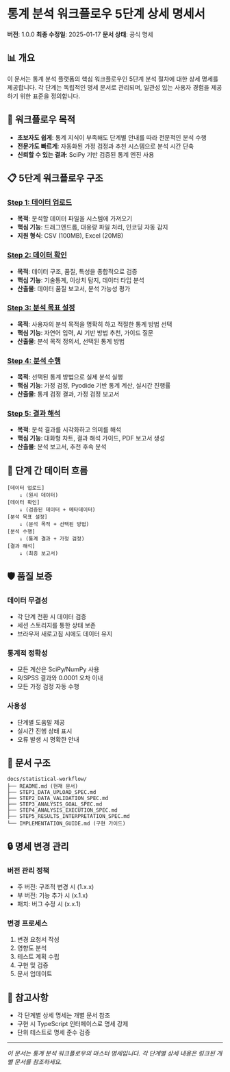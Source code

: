 # 통계 분석 워크플로우 5단계 상세 명세서

**버전**: 1.0.0
**최종 수정일**: 2025-01-17
**문서 상태**: 공식 명세

## 📊 개요

이 문서는 통계 분석 플랫폼의 핵심 워크플로우인 5단계 분석 절차에 대한 상세 명세를 제공합니다.
각 단계는 독립적인 명세 문서로 관리되며, 일관성 있는 사용자 경험을 제공하기 위한 표준을 정의합니다.

## 🎯 워크플로우 목적

- **초보자도 쉽게**: 통계 지식이 부족해도 단계별 안내를 따라 전문적인 분석 수행
- **전문가도 빠르게**: 자동화된 가정 검정과 추천 시스템으로 분석 시간 단축
- **신뢰할 수 있는 결과**: SciPy 기반 검증된 통계 엔진 사용

## 📋 5단계 워크플로우 구조

### [Step 1: 데이터 업로드](./STEP1_DATA_UPLOAD_SPEC.md)
- **목적**: 분석할 데이터 파일을 시스템에 가져오기
- **핵심 기능**: 드래그앤드롭, 대용량 파일 처리, 인코딩 자동 감지
- **지원 형식**: CSV (100MB), Excel (20MB)

### [Step 2: 데이터 확인](./STEP2_DATA_VALIDATION_SPEC.md)
- **목적**: 데이터 구조, 품질, 특성을 종합적으로 검증
- **핵심 기능**: 기술통계, 이상치 탐지, 데이터 타입 분석
- **산출물**: 데이터 품질 보고서, 분석 가능성 평가

### [Step 3: 분석 목표 설정](./STEP3_ANALYSIS_GOAL_SPEC.md)
- **목적**: 사용자의 분석 목적을 명확히 하고 적절한 통계 방법 선택
- **핵심 기능**: 자연어 입력, AI 기반 방법 추천, 가이드 질문
- **산출물**: 분석 목적 정의서, 선택된 통계 방법

### [Step 4: 분석 수행](./STEP4_ANALYSIS_EXECUTION_SPEC.md)
- **목적**: 선택된 통계 방법으로 실제 분석 실행
- **핵심 기능**: 가정 검정, Pyodide 기반 통계 계산, 실시간 진행률
- **산출물**: 통계 검정 결과, 가정 검정 보고서

### [Step 5: 결과 해석](./STEP5_RESULTS_INTERPRETATION_SPEC.md)
- **목적**: 분석 결과를 시각화하고 의미를 해석
- **핵심 기능**: 대화형 차트, 결과 해석 가이드, PDF 보고서 생성
- **산출물**: 분석 보고서, 추천 후속 분석

## 🔄 단계 간 데이터 흐름

```
[데이터 업로드]
    ↓ (원시 데이터)
[데이터 확인]
    ↓ (검증된 데이터 + 메타데이터)
[분석 목표 설정]
    ↓ (분석 목적 + 선택된 방법)
[분석 수행]
    ↓ (통계 결과 + 가정 검정)
[결과 해석]
    ↓ (최종 보고서)
```

## 🛡️ 품질 보증

### 데이터 무결성
- 각 단계 전환 시 데이터 검증
- 세션 스토리지를 통한 상태 보존
- 브라우저 새로고침 시에도 데이터 유지

### 통계적 정확성
- 모든 계산은 SciPy/NumPy 사용
- R/SPSS 결과와 0.0001 오차 이내
- 모든 가정 검정 자동 수행

### 사용성
- 단계별 도움말 제공
- 실시간 진행 상태 표시
- 오류 발생 시 명확한 안내

## 📁 문서 구조

```
docs/statistical-workflow/
├── README.md (현재 문서)
├── STEP1_DATA_UPLOAD_SPEC.md
├── STEP2_DATA_VALIDATION_SPEC.md
├── STEP3_ANALYSIS_GOAL_SPEC.md
├── STEP4_ANALYSIS_EXECUTION_SPEC.md
├── STEP5_RESULTS_INTERPRETATION_SPEC.md
└── IMPLEMENTATION_GUIDE.md (구현 가이드)
```

## 🔒 명세 변경 관리

### 버전 관리 정책
- 주 버전: 구조적 변경 시 (1.x.x)
- 부 버전: 기능 추가 시 (x.1.x)
- 패치: 버그 수정 시 (x.x.1)

### 변경 프로세스
1. 변경 요청서 작성
2. 영향도 분석
3. 테스트 계획 수립
4. 구현 및 검증
5. 문서 업데이트

## 📝 참고사항

- 각 단계별 상세 명세는 개별 문서 참조
- 구현 시 TypeScript 인터페이스로 명세 강제
- 단위 테스트로 명세 준수 검증

---

*이 문서는 통계 분석 워크플로우의 마스터 명세입니다. 각 단계별 상세 내용은 링크된 개별 문서를 참조하세요.*